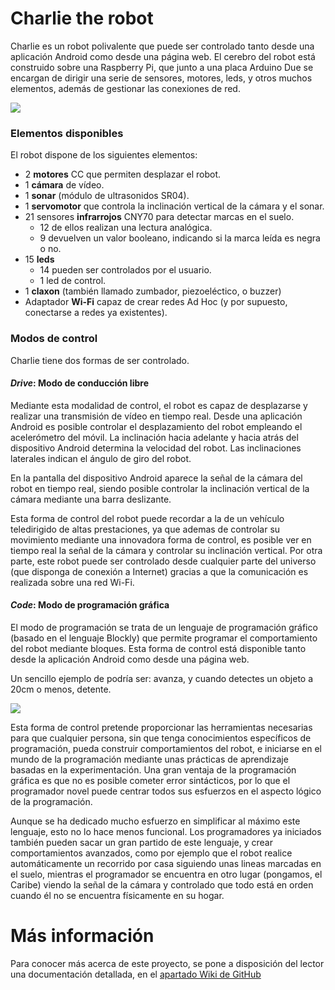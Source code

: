 Charlie the robot
=======

Charlie es un robot polivalente que puede ser controlado tanto desde una aplicación Android como desde una página web. El cerebro del robot está construido sobre una Raspberry Pi, que junto a una placa Arduino Due se encargan de dirigir una serie de sensores, motores, leds, y otros muchos elementos, además de gestionar las conexiones de red. 

![](https://dl.dropboxusercontent.com/u/36785744/Charlie/Charlie.jpg)

### Elementos disponibles

El robot dispone de los siguientes elementos:

 * 2 **motores** CC que permiten desplazar el robot.
 * 1 **cámara** de vídeo.
 * 1 **sonar** (módulo de ultrasonidos SR04).
 * 1 **servomotor** que controla la inclinación vertical de la cámara y el sonar.
 * 21 sensores **infrarrojos** CNY70 para detectar marcas en el suelo.
   * 12 de ellos realizan una lectura analógica.
   * 9 devuelven un valor booleano, indicando si la marca leída es negra o no.
 * 15 **leds**
   * 14 pueden ser controlados por el usuario.
   * 1 led de control.
 * 1 **claxon** (también llamado zumbador, piezoeléctico, o buzzer)
 * Adaptador **Wi-Fi** capaz de crear redes Ad Hoc (y por supuesto, conectarse a redes ya existentes).

### Modos de control

Charlie tiene dos formas de ser controlado.

#### _Drive_: Modo de conducción libre

Mediante esta modalidad de control, el robot es capaz de desplazarse y realizar una transmisión de vídeo en tiempo real. Desde una aplicación Android es posible controlar el desplazamiento del robot empleando el acelerómetro del móvil. La inclinación hacia adelante y hacia atrás del dispositivo Android determina la velocidad del robot. Las inclinaciones laterales indican el ángulo de giro del robot.

En la pantalla del dispositivo Android aparece la señal de la cámara del robot en tiempo real, siendo posible controlar la inclinación vertical de la cámara mediante una barra deslizante.

Esta forma de control del robot puede recordar a la de un vehículo teledirigido de altas prestaciones, ya que ademas de controlar su movimiento mediante una innovadora forma de control, es posible ver en tiempo real la señal de la cámara y controlar su inclinación vertical. Por otra parte, este robot puede ser controlado desde cualquier parte del universo (que disponga de conexión a Internet) gracias a que la comunicación es realizada sobre una red Wi-Fi.

#### _Code_: Modo de programación gráfica

El modo de programación se trata de un lenguaje de programación gráfico (basado en el lenguaje Blockly) que permite programar el comportamiento del robot mediante bloques. Esta forma de control está disponible tanto desde la aplicación Android como desde una página web. 

Un sencillo ejemplo de podría ser: avanza, y cuando detectes un objeto a 20cm o menos, detente.

![](https://dl.dropboxusercontent.com/u/36785744/Charlie/sonar.PNG)

Esta forma de control pretende proporcionar las herramientas necesarias para que cualquier persona, sin
que tenga conocimientos específicos de programación, pueda construir comportamientos del robot, e iniciarse en el mundo de la programación mediante unas prácticas de aprendizaje basadas en la experimentación. Una gran ventaja de la programación gráfica es que no es posible cometer error sintácticos, por lo que el programador novel puede centrar todos sus esfuerzos en el aspecto lógico de la programación.

Aunque se ha dedicado mucho esfuerzo en simplificar al máximo este lenguaje, esto no lo hace menos funcional. Los programadores ya iniciados también pueden sacar un gran partido de este lenguaje, y crear comportamientos avanzados, como por ejemplo que el robot realice automáticamente un recorrido por casa siguiendo unas lineas marcadas en el suelo, mientras el programador se encuentra en otro lugar (pongamos, el Caribe) viendo la señal de la cámara y controlado que todo está en orden cuando él no se encuentra físicamente en su hogar. 

# Más información

Para conocer más acerca de este proyecto, se pone a disposición del lector una documentación detallada, en el [apartado Wiki de  GitHub](https://github.com/monkeyserna/charlie/wiki)
